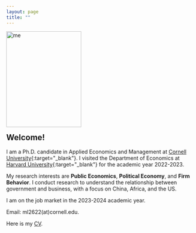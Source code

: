 ```yaml
---
layout: page
title: ""
---
```


<p><img src="https://mengwei-lin.github.io/lin_photo.JPG" alt="me" align="left" style="width:200px;height:256px;padding:0px"></p>

<br>
<br>
<br>
<br>
<br>
<br>
<br>
<br>
<br>
<br>
<br>
<p style="clear: both;"> </p> 
  
## Welcome!
I am a Ph.D. candidate in Applied Economics and Management at [Cornell University](https://www.cornell.edu/){:target="_blank"}. I visited the Department of Economics at [Harvard University](https://www.harvard.edu/){:target="_blank"} for the academic year 2022-2023.

My research interests are **Public Economics**, **Political Economy**, and **Firm Behavior**. I conduct research to understand the relationship between government and business, with a focus on China, Africa, and the US.

I am on the job market in the 2023-2024 academic year. 

Email: ml2622(at)cornell.edu.

Here is my [CV](lin_cv.pdf). 
